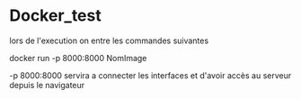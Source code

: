 # Docker_test

lors de l'execution on entre les commandes suivantes

docker run -p 8000:8000 NomImage

-p 8000:8000 servira a connecter les interfaces et d'avoir accès au serveur depuis le navigateur
